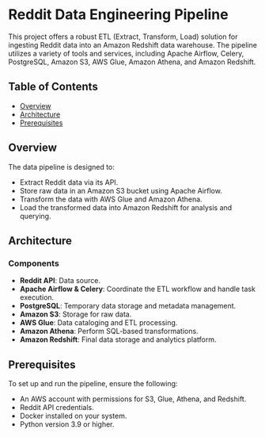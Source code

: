 # Reddit Data Engineering Pipeline

This project offers a robust ETL (Extract, Transform, Load) solution for ingesting Reddit data into an Amazon Redshift data warehouse. The pipeline utilizes a variety of tools and services, including Apache Airflow, Celery, PostgreSQL, Amazon S3, AWS Glue, Amazon Athena, and Amazon Redshift.

## Table of Contents
- [Overview](#overview)
- [Architecture](#architecture)
- [Prerequisites](#prerequisites)

## Overview
The data pipeline is designed to:
- Extract Reddit data via its API.
- Store raw data in an Amazon S3 bucket using Apache Airflow.
- Transform the data with AWS Glue and Amazon Athena.
- Load the transformed data into Amazon Redshift for analysis and querying.

## Architecture
### Components
- **Reddit API**: Data source.
- **Apache Airflow & Celery**: Coordinate the ETL workflow and handle task execution.
- **PostgreSQL**: Temporary data storage and metadata management.
- **Amazon S3**: Storage for raw data.
- **AWS Glue**: Data cataloging and ETL processing.
- **Amazon Athena**: Perform SQL-based transformations.
- **Amazon Redshift**: Final data storage and analytics platform.

## Prerequisites
To set up and run the pipeline, ensure the following:
- An AWS account with permissions for S3, Glue, Athena, and Redshift.
- Reddit API credentials.
- Docker installed on your system.
- Python version 3.9 or higher.
